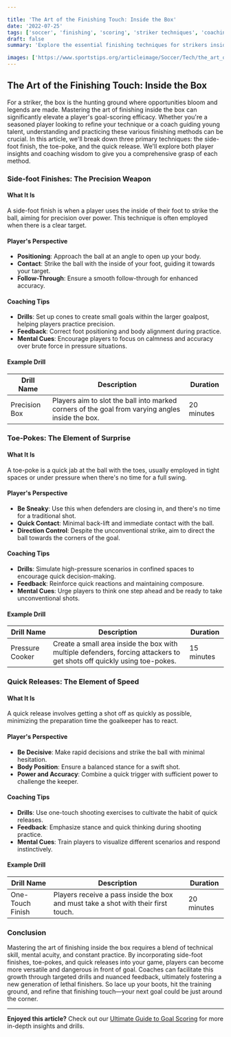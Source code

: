```yaml
---

title: 'The Art of the Finishing Touch: Inside the Box'
date: '2022-07-25'
tags: ['soccer', 'finishing', 'scoring', 'striker techniques', 'coaching tips', 'soccer drills', 'goal scoring', 'inside the box', 'quick release']
draft: false
summary: 'Explore the essential finishing techniques for strikers inside the box, featuring strategic insights into side-foot finishes, toe-pokes, and quick releases from a blend of player and coaching perspectives.'

images: ['https://www.sportstips.org/articleimage/Soccer/Tech/the_art_of_the_finishing_touch_inside_the_box.webp']
---
```


## The Art of the Finishing Touch: Inside the Box

For a striker, the box is the hunting ground where opportunities bloom and legends are made. Mastering the art of finishing inside the box can significantly elevate a player's goal-scoring efficacy. Whether you're a seasoned player looking to refine your technique or a coach guiding young talent, understanding and practicing these various finishing methods can be crucial. In this article, we'll break down three primary techniques: the side-foot finish, the toe-poke, and the quick release. We'll explore both player insights and coaching wisdom to give you a comprehensive grasp of each method. 

### Side-foot Finishes: The Precision Weapon

#### What It Is

A side-foot finish is when a player uses the inside of their foot to strike the ball, aiming for precision over power. This technique is often employed when there is a clear target.

#### Player's Perspective

- **Positioning**: Approach the ball at an angle to open up your body.
- **Contact**: Strike the ball with the inside of your foot, guiding it towards your target.
- **Follow-Through**: Ensure a smooth follow-through for enhanced accuracy.

#### Coaching Tips

- **Drills**: Set up cones to create small goals within the larger goalpost, helping players practice precision. 
- **Feedback**: Correct foot positioning and body alignment during practice.
- **Mental Cues**: Encourage players to focus on calmness and accuracy over brute force in pressure situations.

#### Example Drill

| Drill Name   | Description   | Duration |
|--------------|----------------|-----------|
| Precision Box | Players aim to slot the ball into marked corners of the goal from varying angles inside the box. | 20 minutes |

### Toe-Pokes: The Element of Surprise

#### What It Is

A toe-poke is a quick jab at the ball with the toes, usually employed in tight spaces or under pressure when there's no time for a full swing.

#### Player's Perspective

- **Be Sneaky**: Use this when defenders are closing in, and there's no time for a traditional shot.
- **Quick Contact**: Minimal back-lift and immediate contact with the ball.
- **Direction Control**: Despite the unconventional strike, aim to direct the ball towards the corners of the goal.

#### Coaching Tips

- **Drills**: Simulate high-pressure scenarios in confined spaces to encourage quick decision-making.
- **Feedback**: Reinforce quick reactions and maintaining composure.
- **Mental Cues**: Urge players to think one step ahead and be ready to take unconventional shots.

#### Example Drill

| Drill Name     | Description                                          | Duration |
|----------------|------------------------------------------------------|----------|
| Pressure Cooker | Create a small area inside the box with multiple defenders, forcing attackers to get shots off quickly using toe-pokes. | 15 minutes |

### Quick Releases: The Element of Speed

#### What It Is

A quick release involves getting a shot off as quickly as possible, minimizing the preparation time the goalkeeper has to react.

#### Player's Perspective

- **Be Decisive**: Make rapid decisions and strike the ball with minimal hesitation.
- **Body Position**: Ensure a balanced stance for a swift shot.
- **Power and Accuracy**: Combine a quick trigger with sufficient power to challenge the keeper.

#### Coaching Tips

- **Drills**: Use one-touch shooting exercises to cultivate the habit of quick releases.
- **Feedback**: Emphasize stance and quick thinking during shooting practice.
- **Mental Cues**: Train players to visualize different scenarios and respond instinctively.

#### Example Drill

| Drill Name  | Description                                                | Duration |
|-------------|------------------------------------------------------------|----------|
| One-Touch Finish | Players receive a pass inside the box and must take a shot with their first touch. | 20 minutes |

### Conclusion

Mastering the art of finishing inside the box requires a blend of technical skill, mental acuity, and constant practice. By incorporating side-foot finishes, toe-pokes, and quick releases into your game, players can become more versatile and dangerous in front of goal. Coaches can facilitate this growth through targeted drills and nuanced feedback, ultimately fostering a new generation of lethal finishers. So lace up your boots, hit the training ground, and refine that finishing touch—your next goal could be just around the corner.

---

**Enjoyed this article?** Check out our [Ultimate Guide to Goal Scoring](#)   for more in-depth insights and drills.
```